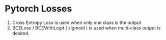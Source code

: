 # Pytorch Losses

1. Cross Entropy Loss is used when only one class is the output 
2. BCELoss / BCEWithLogit ( sigmoid ) is used when multi-class output is desired.
